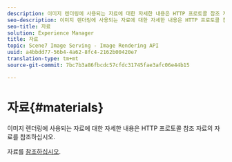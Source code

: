 ```yaml
---
description: 이미지 렌더링에 사용되는 자료에 대한 자세한 내용은 HTTP 프로토콜 참조 자료의 자료를 참조하십시오.
seo-description: 이미지 렌더링에 사용되는 자료에 대한 자세한 내용은 HTTP 프로토콜 참조 자료의 자료를 참조하십시오.
seo-title: 자료
solution: Experience Manager
title: 자료
topic: Scene7 Image Serving - Image Rendering API
uuid: a4bbdd77-56b4-4a62-8fc4-2162b00420e7
translation-type: tm+mt
source-git-commit: 7bc7b3a86fbcdc57cfdc31745fae3afc06e44b15

---
```



# 자료{#materials}

이미지 렌더링에 사용되는 자료에 대한 자세한 내용은 HTTP 프로토콜 참조 자료의 자료를 참조하십시오.

자료를 [참조하십시오](../../../../../ir-api/http-protocol/image-rendering-api-ref/c-ir-http-protocol-ref/c-ir-http-protocol-syntax-and-features/c-ir-http-materials/c-ir-http-materials.md#concept-45af2ab5694b4cfdadf1211ce3f5ed0f).
